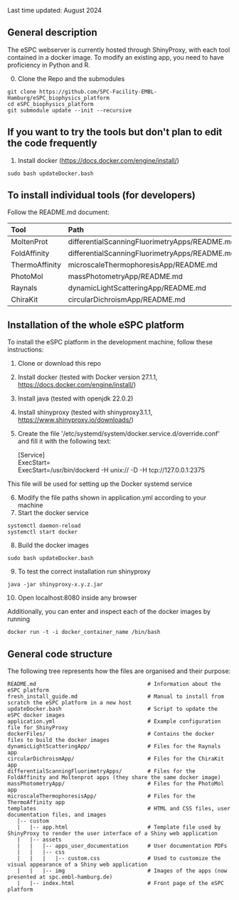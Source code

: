 
Last time updated: August 2024

## General description

The eSPC webserver is currently hosted through ShinyProxy, with each tool contained in a docker image. To modify an existing app, you need to have proficiency in Python and R. 

0) Clone the Repo and the submodules

```
git clone https://github.com/SPC-Facility-EMBL-Hamburg/eSPC_biophysics_platform
cd eSPC_biophysics_platform
git submodule update --init --recursive
```

## If you want to try the tools but don't plan to edit the code frequently

1) Install docker (https://docs.docker.com/engine/install/)

```
sudo bash updateDocker.bash
``` 
 
## To install individual tools (for developers)

Follow the README.md document:

| Tool                  | Path                                          |
| :---                  |:----------------------------------------------|
| MoltenProt            | differentialScanningFluorimetryApps/README.md |
| FoldAffinity          | differentialScanningFluorimetryApps/README.md |
| ThermoAffinity        | microscaleThermophoresisApp/README.md         |
| PhotoMol              | massPhotometryApp/README.md                   | 
| Raynals               | dynamicLightScatteringApp/README.md           | 
| ChiraKit              | circularDichroismApp/README.md                | 

## Installation of the whole eSPC platform 

To install the eSPC platform in the development machine, follow these instructions:

1) Clone or download this repo
2) Install docker       (tested with Docker version 27.1.1, https://docs.docker.com/engine/install/)
3) Install java         (tested with openjdk 22.0.2)
4) Install shinyproxy   (tested with shinyproxy3.1.1, https://www.shinyproxy.io/downloads/)
5) Create the file '/etc/systemd/system/docker.service.d/override.conf' and fill it with the following text:

    [Service]  
    ExecStart=  
    ExecStart=/usr/bin/dockerd -H unix:// -D -H tcp://127.0.0.1:2375  

This file will be used for setting up the Docker systemd service

6) Modify the file paths shown in application.yml according to your machine
7) Start the docker service
```
systemctl daemon-reload
systemctl start docker
```
8) Build the docker images
```
sudo bash updateDocker.bash
```

9) To test the correct installation run shinyproxy
```
java -jar shinyproxy-x.y.z.jar
```    
10) Open localhost:8080 inside any browser

Additionally, you can enter and inspect each of the docker images by running

```
docker run -t -i docker_container_name /bin/bash
```  

## General code structure

The following tree represents how the files are organised and their purpose:

    README.md                                   # Information about the eSPC platform
    fresh_install_guide.md                      # Manual to install from scratch the eSPC platform in a new host
    updateDocker.bash                           # Script to update the eSPC docker images
    application.yml                             # Example configuration file for ShinyProxy
    dockerFiles/                                # Contains the docker files to build the docker images
    dynamicLightScatteringApp/                  # Files for the Raynals app
    circularDichroismApp/                       # Files for the ChiraKit app 
    differentialScanningFluorimetryApps/        # Files for the FoldAffinity and Moltenprot apps (they share the same docker image)
    massPhotometryApp/                          # Files for the PhotoMol app
    microscaleThermophoresisApp/                # Files for the ThermoAffinity app
    templates                                   # HTML and CSS files, user documentation files, and images 
       |-- custom                               
       |   |-- app.html                         # Template file used by ShinyProxy to render the user interface of a Shiny web application
       |   |-- assets                           
       |   |   |-- apps_user_documentation      # User documentation PDFs
       |   |   |-- css                          
       |   |   |   |-- custom.css               # Used to customize the visual appearance of a Shiny web application
       |   |   |-- img                          # Images of the apps (now presented at spc.embl-hamburg.de)
       |   |-- index.html                       # Front page of the eSPC platform
